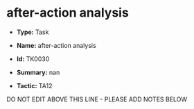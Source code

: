# after-action analysis

* **Type:** Task

* **Name:** after-action analysis

* **Id:** TK0030

* **Summary:** nan

* **Tactic:** TA12

DO NOT EDIT ABOVE THIS LINE - PLEASE ADD NOTES BELOW